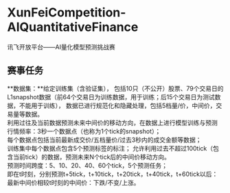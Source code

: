 # XunFeiCompetition-AIQuantitativeFinance
讯飞开放平台——AI量化模型预测挑战赛

## 赛事任务
**数据集：**给定训练集（含验证集）， 包括10只（不公开）股票、79个交易日的L1snapshot数据（前64个交易日为训练数据，用于训练；后15个交易日为测试数据，不能用于训练）， 数据已进行规范化和隐藏处理，包括5档量/价，中间价，交易量等数据。  
利用过往及当前数据预测未来中间价的移动方向，在数据上进行模型训练与预测  
行情频率：3秒一个数据点（也称为1个tick的snapshot）；  
每个数据点包括当前最新成交价/五档量价/过去3秒内的成交金额等数据；  
训练集中每个数据点包含5个预测标签的标注； 允许利用过去不超过100tick（包含当前tick）的数据，预测未来N个tick后的中间价移动方向。  
预测时间跨度：5、10、20、40、60个tick，5个预测任务；  
即在t时刻，分别预测t+5tick，t+10tick，t+20tick，t+40tick，t+60tick以后： 最新中间价相较t时刻的中间价：下跌/不变/上涨。  
